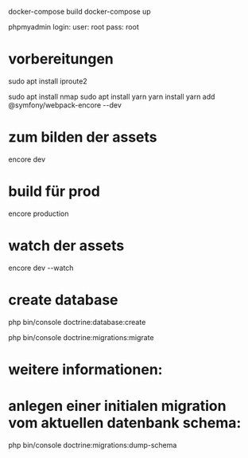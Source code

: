 docker-compose build
docker-compose up

phpmyadmin login:
user: root
pass: root

# vorbereitungen
sudo apt install iproute2

sudo apt install nmap
sudo apt install yarn
yarn install
yarn add @symfony/webpack-encore --dev

# zum bilden der assets
encore dev

# build für prod
encore production

# watch der assets
encore dev --watch

# create database
php bin/console doctrine:database:create

php bin/console doctrine:migrations:migrate

# weitere informationen:
# anlegen einer initialen migration vom aktuellen datenbank schema:
php bin/console doctrine:migrations:dump-schema
